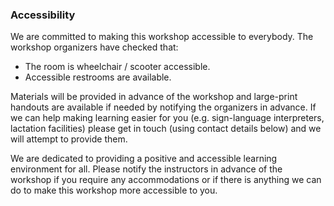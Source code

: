 ### Accessibility

We are committed to making this workshop accessible to everybody. The workshop organizers have checked that:

* The room is wheelchair / scooter accessible.
* Accessible restrooms are available.

Materials will be provided in advance of the workshop and
  large-print handouts are available if needed by notifying the
  organizers in advance.
If we can help making learning easier for
  you (e.g. sign-language interpreters, lactation facilities) please
  get in touch (using contact details below) and we will
  attempt to provide them.

We are dedicated to providing a positive and accessible learning environment for all.
Please notify the instructors in advance of the workshop if you require any accommodations or if there is anything we can do to make this workshop more accessible to you.

